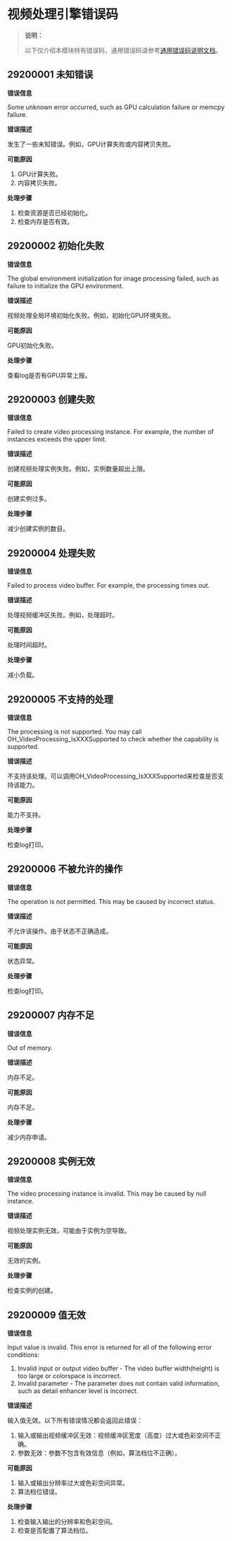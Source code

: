 # 视频处理引擎错误码

<!--Kit: Image Kit-->
<!--Subsystem: Multimedia-->
<!--Owner: @xjtu_liushang-->
<!--Designer: @changjiuy-->
<!--Tester: @yangwang01-->
<!--Adviser: @zengyawen-->

> **说明：**
>
> 以下仅介绍本模块特有错误码，通用错误码请参考[通用错误码说明文档](../errorcode-universal.md)。

## 29200001 未知错误

**错误信息**

Some unknown error occurred, such as GPU calculation failure or memcpy failure. 

**错误描述**

发生了一些未知错误。例如，GPU计算失败或内容拷贝失败。

**可能原因**

1. GPU计算失败。
2. 内容拷贝失败。

**处理步骤**

1. 检查资源是否已经初始化。
2. 检查内存是否有效。

## 29200002 初始化失败

**错误信息**

The global environment initialization for image processing failed, such as failure to initialize the GPU environment.

**错误描述**

视频处理全局环境初始化失败。例如，初始化GPU环境失败。

**可能原因**

GPU初始化失败。

**处理步骤**

查看log是否有GPU异常上报。

## 29200003 创建失败

**错误信息**

Failed to create video processing instance. For example, the number of instances exceeds the upper limit.

**错误描述**

创建视频处理实例失败。例如，实例数量超出上限。

**可能原因**

创建实例过多。

**处理步骤**

减少创建实例的数目。

## 29200004 处理失败

**错误信息**

Failed to process video buffer. For example, the processing times out.

**错误描述**

处理视频缓冲区失败。例如，处理超时。

**可能原因**

处理时间超时。

**处理步骤**

减小负载。

## 29200005 不支持的处理

**错误信息**

The processing is not supported. You may call OH_VideoProcessing_IsXXXSupported to check whether the capability is supported.

**错误描述**

不支持该处理。可以调用OH_VideoProcessing_IsXXXSupported来检查是否支持该能力。

**可能原因**

能力不支持。

**处理步骤**

检查log打印。

## 29200006 不被允许的操作

**错误信息**

The operation is not permitted. This may be caused by incorrect status.

**错误描述**

不允许该操作。由于状态不正确造成。

**可能原因**

状态异常。

**处理步骤**

检查log打印。

## 29200007 内存不足

**错误信息**

Out of memory.

**错误描述**

内存不足。

**可能原因**

内存不足。

**处理步骤**

减少内存申请。

## 29200008 实例无效

**错误信息**

The video processing instance is invalid. This may be caused by null instance.

**错误描述**

视频处理实例无效。可能由于实例为空导致。

**可能原因**

无效的实例。

**处理步骤**

检查实例的创建。

## 29200009 值无效

**错误信息**

Input value is invalid. This error is returned for all of the following error conditions:
1. Invalid input or output video buffer - The video buffer width(height) is too large or colorspace is incorrect.
2. Invalid parameter - The parameter does not contain valid information, such as detail enhancer level is incorrect.

**错误描述**

输入值无效。以下所有错误情况都会返回此错误：

1. 输入或输出视频缓冲区无效：视频缓冲区宽度（高度）过大或色彩空间不正确。
2. 参数无效：参数不包含有效信息（例如，算法档位不正确）。

**可能原因**

1. 输入或输出分辨率过大或色彩空间异常。
2. 算法档位错误。

**处理步骤**

1. 检查输入输出的分辨率和色彩空间。
2. 检查是否配置了算法档位。